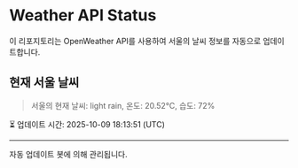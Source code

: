 
# Weather API Status

이 리포지토리는 OpenWeather API를 사용하여 서울의 날씨 정보를 자동으로 업데이트합니다.

## 현재 서울 날씨
> 서울의 현재 날씨: light rain, 온도: 20.52°C, 습도: 72%

⏳ 업데이트 시간: 2025-10-09 18:13:51 (UTC)

---
자동 업데이트 봇에 의해 관리됩니다.
